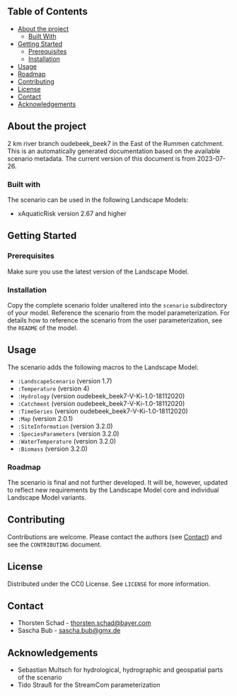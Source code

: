 ## Table of Contents
* [About the project](#about-the-project)
  * [Built With](#built-with)
* [Getting Started](#getting-started)
  * [Prerequisites](#prerequisites)
  * [Installation](#installation)
* [Usage](#usage)
* [Roadmap](#roadmap)
* [Contributing](#contributing)
* [License](#license)
* [Contact](#contact)
* [Acknowledgements](#acknowledgements)


## About the project
2 km river branch oudebeek_beek7 in the East of the Rummen catchment.
This is an automatically generated documentation based on the available scenario metadata. The current version of this 
document is from 2023-07-26.

### Built with
The scenario can be used in the following Landscape Models:
* xAquaticRisk version 2.67 and higher


## Getting Started
### Prerequisites
Make sure you use the latest version of the Landscape Model.

### Installation
Copy the complete scenario folder unaltered into the `scenario` subdirectory of your model. Reference the scenario
from the model parameterization. For details how to reference the scenario from the user parameterization, see the 
`README` of the model.


## Usage
The scenario adds the following macros to the Landscape Model:
* `:LandscapeScenario` (version 1.7)
* `:Temperature` (version 4)
* `:Hydrology` (version oudebeek_beek7-V-Ki-1.0-18112020)
* `:Catchment` (version oudebeek_beek7-V-Ki-1.0-18112020)
* `:TimeSeries` (version oudebeek_beek7-V-Ki-1.0-18112020)
* `:Map` (version 2.0.1)
* `:SiteInformation` (version 3.2.0)
* `:SpeciesParameters` (version 3.2.0)
* `:WaterTemperature` (version 3.2.0)
* `:Biomass` (version 3.2.0)

### Roadmap
The scenario is final and not further developed. It will be, however, updated to reflect new requirements by the 
Landscape Model core and individual Landscape Model variants.


## Contributing
Contributions are welcome. Please contact the authors (see [Contact](#contact)) and see the `CONTRIBUTING` document.


## License
Distributed under the CC0 License. See `LICENSE` for more information.


## Contact
* Thorsten Schad - thorsten.schad@bayer.com
* Sascha Bub - sascha.bub@gmx.de


## Acknowledgements
* Sebastian Multsch for hydrological, hydrographic and geospatial parts of the scenario
* Tido Strauß for the StreamCom parameterization
